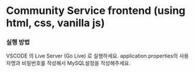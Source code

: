 # Community Service frontend (using html, css, vanilla js) 

### 실행 방법
VSCODE 의 Live Server (Go Live) 로 실행하세요. 
application.properties의 사용자명과 비밀번호를 작성해서 MySQL설정을 작성해주세요.
